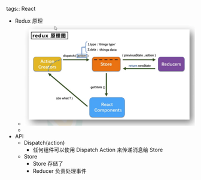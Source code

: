 tags:: React

- Redux 原理
	- ![image.png](../assets/image_1684582985777_0.png)
	-
- API
	- Dispatch(action)
		- 任何组件可以使用 Dispatch Action 来传递消息给 Store
	- Store
		- Store 存储了
		- Reducer 负责处理事件
